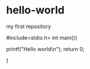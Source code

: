 # hello-world
my first repository

#include<stdio.h>
int main(){

printf("Hello world\n");
return 0;

}

